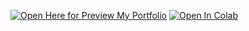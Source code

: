 [![Open Here for Preview My Portfolio](https://nbviewer.org/github/fahmiad/CNN/tree/main/)](https://nbviewer.org/github/fahmiad/CNN/tree/main/)
[![Open In Colab](https://colab.research.google.com/assets/colab-badge.svg)](https://colab.research.google.com/github/fahmiad/CNN/tree/main/notebook.ipynb)
